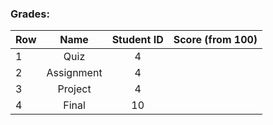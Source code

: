 ### Grades:
| Row | Name | Student ID | Score (from 100) |
| --- | :-:  | :-: | :-: |
| 1 | Quiz | 4 |
| 2 | Assignment | 4 |
| 3 | Project | 4 |
| 4 | Final | 10 |
